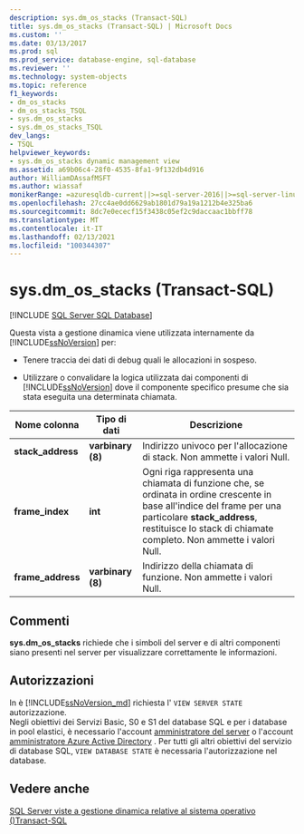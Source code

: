 ```yaml
---
description: sys.dm_os_stacks (Transact-SQL)
title: sys.dm_os_stacks (Transact-SQL) | Microsoft Docs
ms.custom: ''
ms.date: 03/13/2017
ms.prod: sql
ms.prod_service: database-engine, sql-database
ms.reviewer: ''
ms.technology: system-objects
ms.topic: reference
f1_keywords:
- dm_os_stacks
- dm_os_stacks_TSQL
- sys.dm_os_stacks
- sys.dm_os_stacks_TSQL
dev_langs:
- TSQL
helpviewer_keywords:
- sys.dm_os_stacks dynamic management view
ms.assetid: a69b06c4-28f0-4535-8fa1-9f132db4d916
author: WilliamDAssafMSFT
ms.author: wiassaf
monikerRange: =azuresqldb-current||>=sql-server-2016||>=sql-server-linux-2017||=azuresqldb-mi-current
ms.openlocfilehash: 27cc4ae0dd6629ab1801d79a19a1212b4e325ba6
ms.sourcegitcommit: 8dc7e0ececf15f3438c05ef2c9daccaac1bbff78
ms.translationtype: MT
ms.contentlocale: it-IT
ms.lasthandoff: 02/13/2021
ms.locfileid: "100344307"
---
```

# <a name="sysdm_os_stacks-transact-sql"></a>sys.dm_os_stacks (Transact-SQL)
[!INCLUDE [SQL Server SQL Database](../../includes/applies-to-version/sql-asdb.md)]

  Questa vista a gestione dinamica viene utilizzata internamente da [!INCLUDE[ssNoVersion](../../includes/ssnoversion-md.md)] per:  
  
-   Tenere traccia dei dati di debug quali le allocazioni in sospeso.  
  
-   Utilizzare o convalidare la logica utilizzata dai componenti di [!INCLUDE[ssNoVersion](../../includes/ssnoversion-md.md)] dove il componente specifico presume che sia stata eseguita una determinata chiamata.  
  
|Nome colonna|Tipo di dati|Descrizione|  
|-----------------|---------------|-----------------|  
|**stack_address**|**varbinary (8)**|Indirizzo univoco per l'allocazione di stack. Non ammette i valori Null.|  
|**frame_index**|**int**|Ogni riga rappresenta una chiamata di funzione che, se ordinata in ordine crescente in base all'indice del frame per una particolare **stack_address**, restituisce lo stack di chiamate completo. Non ammette i valori Null.|  
|**frame_address**|**varbinary (8)**|Indirizzo della chiamata di funzione. Non ammette i valori Null.|  
  
## <a name="remarks"></a>Commenti  
 **sys.dm_os_stacks** richiede che i simboli del server e di altri componenti siano presenti nel server per visualizzare correttamente le informazioni.  
  
## <a name="permissions"></a>Autorizzazioni

In è [!INCLUDE[ssNoVersion_md](../../includes/ssnoversion-md.md)] richiesta l' `VIEW SERVER STATE` autorizzazione.   
Negli obiettivi dei Servizi Basic, S0 e S1 del database SQL e per i database in pool elastici, è necessario l'account [amministratore del server](https://docs.microsoft.com/azure/azure-sql/database/logins-create-manage#existing-logins-and-user-accounts-after-creating-a-new-database) o l'account [amministratore Azure Active Directory](https://docs.microsoft.com/azure/azure-sql/database/authentication-aad-overview#administrator-structure) . Per tutti gli altri obiettivi del servizio di database SQL, `VIEW DATABASE STATE` è necessaria l'autorizzazione nel database.   


## <a name="see-also"></a>Vedere anche  
  [SQL Server viste a gestione dinamica relative al sistema operativo &#40;&#41;Transact-SQL ](../../relational-databases/system-dynamic-management-views/sql-server-operating-system-related-dynamic-management-views-transact-sql.md)  
  
  
